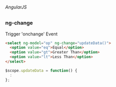 ###### AngularJS
### ng-change

Trigger 'onchange' Event
``` html
<select ng-model="op" ng-change="updateData()">
  <option value="eq">Equal</option>
  <option value="gt">Greater Than</option>
  <option value="lt">Less Than</option>
</select>
```
``` javascript
$scope.updateData = function() {
  :
};
```

